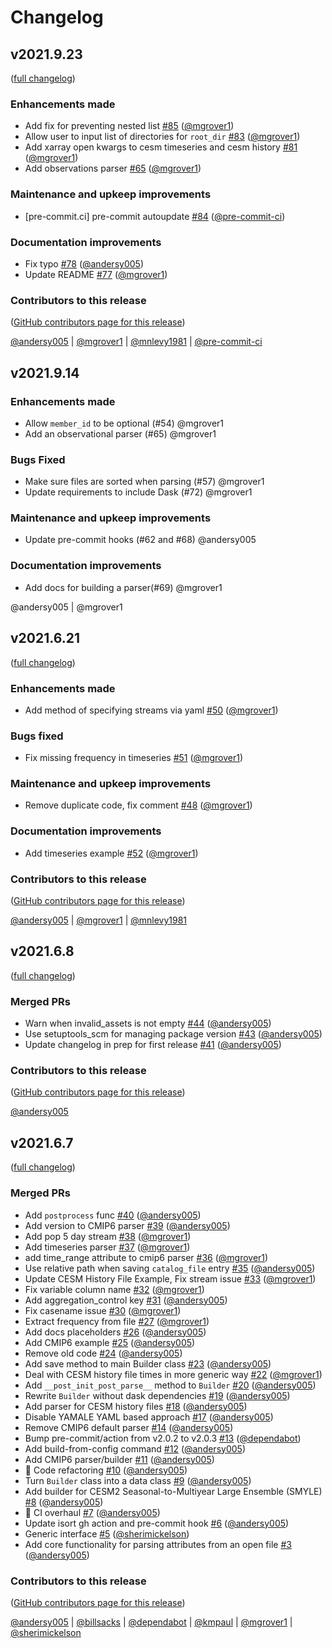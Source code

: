 # Changelog

## v2021.9.23

([full changelog](https://github.com/NCAR/ecgtools/compare/v2021.9.14...c7402b32f5d12b207f76da07c0f417ca404de5c6))

### Enhancements made

- Add fix for preventing nested list [#85](https://github.com/NCAR/ecgtools/pull/85) ([@mgrover1](https://github.com/mgrover1))
- Allow user to input list of directories for `root_dir` [#83](https://github.com/NCAR/ecgtools/pull/83) ([@mgrover1](https://github.com/mgrover1))
- Add xarray open kwargs to cesm timeseries and cesm history [#81](https://github.com/NCAR/ecgtools/pull/81) ([@mgrover1](https://github.com/mgrover1))
- Add observations parser [#65](https://github.com/NCAR/ecgtools/pull/65) ([@mgrover1](https://github.com/mgrover1))

### Maintenance and upkeep improvements

- [pre-commit.ci] pre-commit autoupdate [#84](https://github.com/NCAR/ecgtools/pull/84) ([@pre-commit-ci](https://github.com/pre-commit-ci))

### Documentation improvements

- Fix typo [#78](https://github.com/NCAR/ecgtools/pull/78) ([@andersy005](https://github.com/andersy005))
- Update README [#77](https://github.com/NCAR/ecgtools/pull/77) ([@mgrover1](https://github.com/mgrover1))

### Contributors to this release

([GitHub contributors page for this release](https://github.com/NCAR/ecgtools/graphs/contributors?from=2021-09-14&to=2021-09-23&type=c))

[@andersy005](https://github.com/search?q=repo%3ANCAR%2Fecgtools+involves%3Aandersy005+updated%3A2021-09-14..2021-09-23&type=Issues) | [@mgrover1](https://github.com/search?q=repo%3ANCAR%2Fecgtools+involves%3Amgrover1+updated%3A2021-09-14..2021-09-23&type=Issues) | [@mnlevy1981](https://github.com/search?q=repo%3ANCAR%2Fecgtools+involves%3Amnlevy1981+updated%3A2021-09-14..2021-09-23&type=Issues) | [@pre-commit-ci](https://github.com/search?q=repo%3ANCAR%2Fecgtools+involves%3Apre-commit-ci+updated%3A2021-09-14..2021-09-23&type=Issues)

## v2021.9.14

### Enhancements made

- Allow `member_id` to be optional (#54) @mgrover1
- Add an observational parser (#65) @mgrover1

### Bugs Fixed

- Make sure files are sorted when parsing (#57) @mgrover1
- Update requirements to include Dask (#72) @mgrover1

### Maintenance and upkeep improvements

- Update pre-commit hooks (#62 and #68) @andersy005

### Documentation improvements

- Add docs for building a parser(#69) @mgrover1

@andersy005 | @mgrover1

## v2021.6.21

([full changelog](https://github.com/NCAR/ecgtools/compare/v2021.6.8...15a09ad7f4732cee1ccb1ee8cf261cf7842b449e))

### Enhancements made

- Add method of specifying streams via yaml [#50](https://github.com/NCAR/ecgtools/pull/50) ([@mgrover1](https://github.com/mgrover1))

### Bugs fixed

- Fix missing frequency in timeseries [#51](https://github.com/NCAR/ecgtools/pull/51) ([@mgrover1](https://github.com/mgrover1))

### Maintenance and upkeep improvements

- Remove duplicate code, fix comment [#48](https://github.com/NCAR/ecgtools/pull/48) ([@mgrover1](https://github.com/mgrover1))

### Documentation improvements

- Add timeseries example [#52](https://github.com/NCAR/ecgtools/pull/52) ([@mgrover1](https://github.com/mgrover1))

### Contributors to this release

([GitHub contributors page for this release](https://github.com/NCAR/ecgtools/graphs/contributors?from=2021-06-08&to=2021-06-21&type=c))

[@andersy005](https://github.com/search?q=repo%3ANCAR%2Fecgtools+involves%3Aandersy005+updated%3A2021-06-08..2021-06-21&type=Issues) | [@mgrover1](https://github.com/search?q=repo%3ANCAR%2Fecgtools+involves%3Amgrover1+updated%3A2021-06-08..2021-06-21&type=Issues) | [@mnlevy1981](https://github.com/search?q=repo%3ANCAR%2Fecgtools+involves%3Amnlevy1981+updated%3A2021-06-08..2021-06-21&type=Issues)

## v2021.6.8

([full changelog](https://github.com/NCAR/ecgtools/compare/v2021.6.7...ceb56b149363b4fb1cbef18c5a72796d21c50c96))

### Merged PRs

- Warn when invalid_assets is not empty [#44](https://github.com/NCAR/ecgtools/pull/44) ([@andersy005](https://github.com/andersy005))
- Use setuptools_scm for managing package version [#43](https://github.com/NCAR/ecgtools/pull/43) ([@andersy005](https://github.com/andersy005))
- Update changelog in prep for first release [#41](https://github.com/NCAR/ecgtools/pull/41) ([@andersy005](https://github.com/andersy005))

### Contributors to this release

([GitHub contributors page for this release](https://github.com/NCAR/ecgtools/graphs/contributors?from=2021-06-07&to=2021-06-09&type=c))

[@andersy005](https://github.com/search?q=repo%3ANCAR%2Fecgtools+involves%3Aandersy005+updated%3A2021-06-07..2021-06-09&type=Issues)

## v2021.6.7

([full changelog](https://github.com/NCAR/ecgtools/compare/e5108a4edfef211b64dcb69a28f57247e717237b...fbc41f23244798fe90782cbea672b21fee0d373b))

### Merged PRs

- Add `postprocess` func [#40](https://github.com/NCAR/ecgtools/pull/40) ([@andersy005](https://github.com/andersy005))
- Add version to CMIP6 parser [#39](https://github.com/NCAR/ecgtools/pull/39) ([@andersy005](https://github.com/andersy005))
- Add pop 5 day stream [#38](https://github.com/NCAR/ecgtools/pull/38) ([@mgrover1](https://github.com/mgrover1))
- Add timeseries parser [#37](https://github.com/NCAR/ecgtools/pull/37) ([@mgrover1](https://github.com/mgrover1))
- add time_range attribute to cmip6 parser [#36](https://github.com/NCAR/ecgtools/pull/36) ([@mgrover1](https://github.com/mgrover1))
- Use relative path when saving `catalog_file` entry [#35](https://github.com/NCAR/ecgtools/pull/35) ([@andersy005](https://github.com/andersy005))
- Update CESM History File Example, Fix stream issue [#33](https://github.com/NCAR/ecgtools/pull/33) ([@mgrover1](https://github.com/mgrover1))
- Fix variable column name [#32](https://github.com/NCAR/ecgtools/pull/32) ([@mgrover1](https://github.com/mgrover1))
- Add aggregation_control key [#31](https://github.com/NCAR/ecgtools/pull/31) ([@andersy005](https://github.com/andersy005))
- Fix casename issue [#30](https://github.com/NCAR/ecgtools/pull/30) ([@mgrover1](https://github.com/mgrover1))
- Extract frequency from file [#27](https://github.com/NCAR/ecgtools/pull/27) ([@mgrover1](https://github.com/mgrover1))
- Add docs placeholders [#26](https://github.com/NCAR/ecgtools/pull/26) ([@andersy005](https://github.com/andersy005))
- Add CMIP6 example [#25](https://github.com/NCAR/ecgtools/pull/25) ([@andersy005](https://github.com/andersy005))
- Remove old code [#24](https://github.com/NCAR/ecgtools/pull/24) ([@andersy005](https://github.com/andersy005))
- Add save method to main Builder class [#23](https://github.com/NCAR/ecgtools/pull/23) ([@andersy005](https://github.com/andersy005))
- Deal with CESM history file times in more generic way [#22](https://github.com/NCAR/ecgtools/pull/22) ([@mgrover1](https://github.com/mgrover1))
- Add `__post_init_post_parse__` method to `Builder` [#20](https://github.com/NCAR/ecgtools/pull/20) ([@andersy005](https://github.com/andersy005))
- Rewrite `Builder` without dask dependencies [#19](https://github.com/NCAR/ecgtools/pull/19) ([@andersy005](https://github.com/andersy005))
- Add parser for CESM history files [#18](https://github.com/NCAR/ecgtools/pull/18) ([@andersy005](https://github.com/andersy005))
- Disable YAMALE YAML based approach [#17](https://github.com/NCAR/ecgtools/pull/17) ([@andersy005](https://github.com/andersy005))
- Remove CMIP6 default parser [#14](https://github.com/NCAR/ecgtools/pull/14) ([@andersy005](https://github.com/andersy005))
- Bump pre-commit/action from v2.0.2 to v2.0.3 [#13](https://github.com/NCAR/ecgtools/pull/13) ([@dependabot](https://github.com/dependabot))
- Add build-from-config command [#12](https://github.com/NCAR/ecgtools/pull/12) ([@andersy005](https://github.com/andersy005))
- Add CMIP6 parser/builder [#11](https://github.com/NCAR/ecgtools/pull/11) ([@andersy005](https://github.com/andersy005))
- 🔨 Code refactoring [#10](https://github.com/NCAR/ecgtools/pull/10) ([@andersy005](https://github.com/andersy005))
- Turn `Builder` class into a data class [#9](https://github.com/NCAR/ecgtools/pull/9) ([@andersy005](https://github.com/andersy005))
- Add builder for CESM2 Seasonal-to-Multiyear Large Ensemble (SMYLE) [#8](https://github.com/NCAR/ecgtools/pull/8) ([@andersy005](https://github.com/andersy005))
- 👷 CI overhaul [#7](https://github.com/NCAR/ecgtools/pull/7) ([@andersy005](https://github.com/andersy005))
- Update isort gh action and pre-commit hook [#6](https://github.com/NCAR/ecgtools/pull/6) ([@andersy005](https://github.com/andersy005))
- Generic interface [#5](https://github.com/NCAR/ecgtools/pull/5) ([@sherimickelson](https://github.com/sherimickelson))
- Add core functionality for parsing attributes from an open file [#3](https://github.com/NCAR/ecgtools/pull/3) ([@andersy005](https://github.com/andersy005))

### Contributors to this release

([GitHub contributors page for this release](https://github.com/NCAR/ecgtools/graphs/contributors?from=2020-06-01&to=2021-06-08&type=c))

[@andersy005](https://github.com/search?q=repo%3ANCAR%2Fecgtools+involves%3Aandersy005+updated%3A2020-06-01..2021-06-08&type=Issues) | [@billsacks](https://github.com/search?q=repo%3ANCAR%2Fecgtools+involves%3Abillsacks+updated%3A2020-06-01..2021-06-08&type=Issues) | [@dependabot](https://github.com/search?q=repo%3ANCAR%2Fecgtools+involves%3Adependabot+updated%3A2020-06-01..2021-06-08&type=Issues) | [@kmpaul](https://github.com/search?q=repo%3ANCAR%2Fecgtools+involves%3Akmpaul+updated%3A2020-06-01..2021-06-08&type=Issues) | [@mgrover1](https://github.com/search?q=repo%3ANCAR%2Fecgtools+involves%3Amgrover1+updated%3A2020-06-01..2021-06-08&type=Issues) | [@sherimickelson](https://github.com/search?q=repo%3ANCAR%2Fecgtools+involves%3Asherimickelson+updated%3A2020-06-01..2021-06-08&type=Issues)

